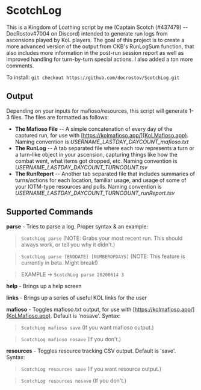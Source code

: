 # ScotchLog
This is a Kingdom of Loathing script by me (Captain Scotch (#437479) -- DocRostov#7004 on Discord) intended to generate run logs from ascensions played by KoL players. The goal of this project is to create a more advanced version of the output from CKB's RunLogSum function, that also includes more information in the post-run session report as well as improved handling for turn-by-turn special actions. I also added a ton more comments. 

To install:
`git checkout https://github.com/docrostov/ScotchLog.git`

## Output
Depending on your inputs for mafioso/resources, this script will generate 1-3 files. The files are formatted as follows:

  - **The Mafioso File** -- A simple concatenation of every day of the captured run, for use with [https://kolmafioso.app/](KoLMafioso.app). Naming convention is *USERNAME_LASTDAY_DAYCOUNT_mafioso.txt*
  - **The RunLog** -- A tab separated file where each row represents a turn or a turn-like object in your ascension, capturing things like how the combat went, what items got dropped, etc. Naming convention is *USERNAME_LASTDAY_DAYCOUNT_TURNCOUNT.tsv*
  - **The RunReport** -- Another tab separated file that includes summaries of turns/actions for each location, familiar usage, and usage of some of your IOTM-type resources and pulls. Naming convention is *USERNAME_LASTDAY_DAYCOUNT_TURNCOUNT_runReport.tsv*

## Supported Commands
**parse** - Tries to parse a log. Proper syntax & an example:
> `ScotchLog parse` (NOTE: Grabs your most recent run. This should always work, or tell you why it didn't.)

> `ScotchLog parse [ENDDATE] [NUMBEROFDAYS]` (NOTE: This feature is currently in beta. Might break!)

> EXAMPLE -> `ScotchLog parse 20200614 3`

**help** - Brings up a help screen

**links** - Brings up a series of useful KOL links for the user

**mafioso** - Toggles mafioso.txt output, for use with [https://kolmafioso.app/](KoLMafioso.app). Default is 'nosave'. Syntax:
> `ScotchLog mafioso save` (If you want mafioso output.)

> `ScotchLog mafioso nosave` (If you don't.)

**resources** - Toggles resource tracking CSV output. Default is 'save'. Syntax:
> `ScotchLog resources save` (If you want resource output.)

> `ScotchLog resources nosave` (If you don't.)

